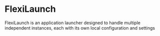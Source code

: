 # FlexiLaunch
FlexiLaunch is an application launcher designed to handle multiple independent instances, each with its own local configuration and settings
